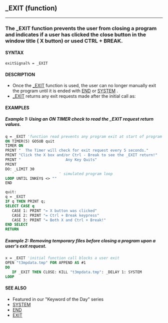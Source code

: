 ## _EXIT (function)
---

### The _EXIT function prevents the user from closing a program and indicates if a user has clicked the close button in the window title ( X button) or used CTRL + BREAK.

#### SYNTAX

`exitSignal% = _EXIT`

#### DESCRIPTION
* Once the [_EXIT](./_EXIT.md) function is used, the user can no longer manually exit the program until it is ended with [END](./END.md) or [SYSTEM](./SYSTEM.md) .
* [_EXIT](./_EXIT.md) returns any exit requests made after the initial call as:


#### EXAMPLES
##### Example 1: Using an ON TIMER check to read the _EXIT request return values.
```vb
q = _EXIT 'function read prevents any program exit at start of program
ON TIMER(5) GOSUB quit
TIMER ON
PRINT "  The Timer will check for exit request every 5 seconds."
PRINT "Click the X box and/or Ctrl - Break to see the _EXIT return!"
PRINT "                    Any Key Quits"
PRINT
DO: _LIMIT 30
   '                    ' simulated program loop
LOOP UNTIL INKEY$ <> ""
END

quit:
q = _EXIT
IF q THEN PRINT q;
SELECT CASE q
   CASE 1: PRINT "= X button was clicked"
   CASE 2: PRINT "= Ctrl + Break keypress"
   CASE 3: PRINT "= Both X and Ctrl + Break!"
END SELECT
RETURN
```
  
##### Example 2: Removing temporary files before closing a program upon a user's exit request.
```vb
x = _EXIT 'initial function call blocks a user exit
OPEN "t3mpdata.tmp" FOR APPEND AS #1
DO
   IF _EXIT THEN CLOSE: KILL "t3mpdata.tmp": _DELAY 1: SYSTEM
LOOP
```
  


#### SEE ALSO
* Featured in our "Keyword of the Day" series
* [SYSTEM](./SYSTEM.md)
* [END](./END.md)
* [EXIT](./EXIT.md)
